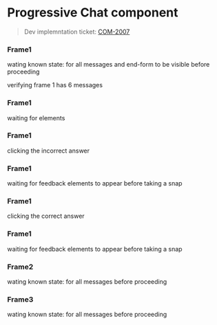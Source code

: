 # Progressive Chat component 
> Dev implemntation ticket: [COM-2007](https://everfi.atlassian.net/browse/COM-2007)     

<!-- include: cypress/integration/chat.js -->

### Frame1

wating known state: for all messages and end-form to be visible  before proceeding

verifying frame 1 has 6 messages



### Frame1

waiting for elements

### Frame1

clicking the incorrect answer

### Frame1

waiting for feedback elements to appear before taking a snap

### Frame1

clicking the correct answer

### Frame1

waiting for feedback elements to appear before taking a snap

### Frame2

wating known state: for all messages before proceeding



### Frame3

wating known state: for all messages before proceeding

<!-- /include: cypress/integration/chat.js -->